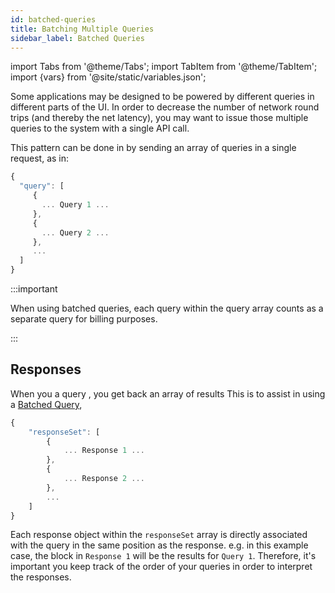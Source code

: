 ```yaml
---
id: batched-queries
title: Batching Multiple Queries
sidebar_label: Batched Queries
---
```


import Tabs from '@theme/Tabs';
import TabItem from '@theme/TabItem';
import {vars} from '@site/static/variables.json';

Some applications may be designed to be powered by different queries in
different parts of the UI.  In order to decrease the number of network round
trips (and thereby the net latency), you may want to issue those multiple
queries to the system with a single API call.

This pattern can be done in <Config v="names.product"/> by sending an array of
queries in a single request, as in:

```jsx
{
  "query": [
     {
       ... Query 1 ...
     },
     {
       ... Query 2 ...
     },
     ...
  ]
}
```

:::important

When using batched queries, each query within the query array counts as a
separate query for billing purposes.

:::

## Responses

When you a query <Config v="names.product"/>, you get back an array of results
This is to assist in using a
[Batched Query](/docs/api-reference/search-apis/batched-queries.md), 

```jsx
{
	"responseSet": [
        {
            ... Response 1 ...
        },
        {
            ... Response 2 ...
        },
        ...
    ]
}
```

Each response object within the `responseSet` array is directly associated with
the query in the same position as the response.  e.g. in this example case,
the block in `Response 1` will be the results for `Query 1`.  Therefore, it's
important you keep track of the order of your queries in order to interpret
the responses.